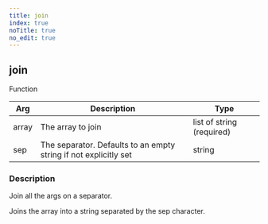 ```yaml
---
title: join
index: true
noTitle: true
no_edit: true
---
```




<div class="vql_item"></div>


## join
<span class='vql_type pull-right page-header'>Function</span>



<div class="vqlargs"></div>

Arg | Description | Type
----|-------------|-----
array|The array to join|list of string (required)
sep|The separator. Defaults to an empty string if not explicitly set|string

### Description

Join all the args on a separator.

Joins the array into a string separated by the sep character.


